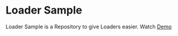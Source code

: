 # Loader Sample

Loader Sample is a Repository to give Loaders easier.
Watch [Demo](https://amiralirashidi.github.io/loaders/)
